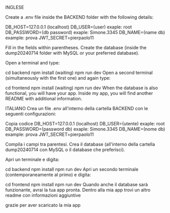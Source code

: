INGLESE

Create a .env file inside the BACKEND folder with the following details:

DB_HOST=127.0.0.1 (localhost)
DB_USER=(user) exaple: root
DB_PASSWORD=(db password) exaple: Simone.3345
DB_NAME=(name db) example: prova
JWT_SECRET=pierpaolo11

Fill in the fields within parentheses. Create the database (inside the dump20240714 folder with MySQL or your preferred database).

Open a terminal and type:

cd backend
npm install (waiting)
npm run dev
Open a second terminal (simultaneously with the first one) and again type:

cd frontend
npm install (waiting)
npm run dev
When the database is also functional, you will have your app. Inside my app, you will find another README with additional information.

ITALIANO
Crea un file .env all'interno della cartella BACKEND con le seguenti configurazioni:

Copia codice
DB_HOST=127.0.0.1 (localhost)
DB_USER=(utente) exaple: root
DB_PASSWORD=(password db) exaple: Simone.3345
DB_NAME=(nome db) example: prova
JWT_SECRET=pierpaolo11

Compila i campi tra parentesi. Crea il database (all'interno della cartella dump20240714 con MySQL o il database che preferisci).

Apri un terminale e digita:

cd backend
npm install
npm run dev
Apri un secondo terminale (contemporaneamente al primo) e digita:

cd frontend
npm install
npm run dev
Quando anche il database sarà funzionante, avrai la tua app pronta. Dentro alla mia app trovi un altro readme con informazioni aggiuntive 

grazie per aver scaricato la mia app 


